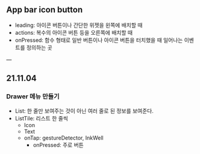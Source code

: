 ## App bar icon button

- leading: 아이콘 버튼이나 간단한 위젯을 왼쪽에 배치할 때
- actions: 복수의 아이콘 버튼 등을 오른쪽에 배치할 때
- onPressed: 함수 형태로 일반 버튼이나 아이콘 버튼을 터치했을 때 일어나는 이벤트를 정의하는 곳

—
## 21.11.04
### Drawer 메뉴 만들기
- List: 한 줄만 보여주는 것이 아닌 여러 줄로 된 정보를 보여준다.
- ListTile: 리스트 한 줄씩
  - Icon
  - Text
  - onTap: gestureDetector, InkWell
    - onPressed:  주로 버튼